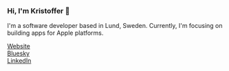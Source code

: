 ### Hi, I'm Kristoffer 👋

I'm a software developer based in Lund, Sweden. Currently, I'm focusing on building apps for Apple platforms.

[Website](https://kristofferjohansson.com)<br />
[Bluesky](https://bsky.app/profile/kristofferjohansson.com)<br />
[LinkedIn](https://www.linkedin.com/in/kristofferjohansson)
